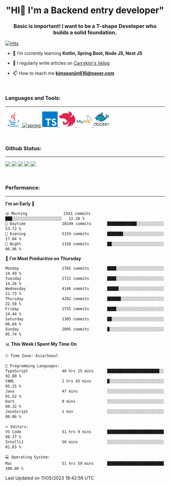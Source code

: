 <h1 align="center">"HI👋 I'm a Backend entry developer" </h1>
<h3 align="center">Basic is important! I want to be a T-shape Developer who builds a solid foundation.</h3>

[![Hits](https://hits.seeyoufarm.com/api/count/incr/badge.svg?url=https%3A%2F%2Fgithub.com%2Fgimseonjin&count_bg=%2318BFE5&title_bg=%23555555&icon=ko-fi.svg&icon_color=%23E7E7E7&title=hits&edge_flat=false)](https://hits.seeyoufarm.com)

- 🌱 I’m currently learning **Kotlin, Spring Boot, Node JS, Nest JS**

- 📝 I regularly write articles on [Carrykim's Velog](https://velog.io/@carrykim)

- 📫 How to reach me **kimseonjin616@naver.com**

<br/>

<h3 align="left">Languages and Tools:</h3>

***

<p align="left"> 
 <a href="https://www.java.com" target="_blank" rel="noreferrer"> <img src="https://raw.githubusercontent.com/devicons/devicon/master/icons/java/java-original.svg" alt="java" width="10%" height="10%"/> </a>
 <a href="https://spring.io/" target="_blank" rel="noreferrer"> <img src="https://www.vectorlogo.zone/logos/springio/springio-icon.svg" alt="spring" width="10%" height="10%"/> </a>
  <a href="https://www.typescriptlang.org/" target="_blank" rel="noreferrer"> <img src="https://raw.githubusercontent.com/devicons/devicon/master/icons/typescript/typescript-original.svg" alt="typescript" width="10%" height="10%"/> </a>
<a href="https://nestjs.com/" target="_blank" rel="noreferrer"> <img src="https://raw.githubusercontent.com/devicons/devicon/master/icons/nestjs/nestjs-plain.svg" alt="nestjs" width="10%" height="10%"/> </a> 
<a href="https://www.mysql.com/" target="_blank" rel="noreferrer"> <img src="https://raw.githubusercontent.com/devicons/devicon/master/icons/mysql/mysql-original-wordmark.svg" alt="mysql" width="10%" height="10%"/>  </a>
 <a href="https://www.docker.com/" target="_blank" rel="noreferrer"> <img src="https://raw.githubusercontent.com/devicons/devicon/master/icons/docker/docker-original-wordmark.svg" alt="docker" width="10%" height="10%"/> </a>
 </p>
</p>

<br/>

<h3 align="left">Github Status:</h3>

***

![](http://github-profile-summary-cards.vercel.app/api/cards/profile-details?username=gimseonjin&theme=nord_bright)
![](http://github-profile-summary-cards.vercel.app/api/cards/repos-per-language?username=gimseonjin&theme=nord_bright)
![](http://github-profile-summary-cards.vercel.app/api/cards/most-commit-language?username=gimseonjin&theme=nord_bright)
![](http://github-profile-summary-cards.vercel.app/api/cards/stats?username=gimseonjin&theme=nord_bright)
![](http://github-profile-summary-cards.vercel.app/api/cards/productive-time?username=gimseonjin&theme=nord_bright&utcOffset=8)


<br/>

<h3 align="left">Performance:</h3>

***

<!--START_SECTION:waka-->
**I'm an Early 🐤** 

```text
🌞 Morning                2343 commits        ███░░░░░░░░░░░░░░░░░░░░░░   12.28 % 
🌆 Daytime                10249 commits       █████████████░░░░░░░░░░░░   53.72 % 
🌃 Evening                5159 commits        ███████░░░░░░░░░░░░░░░░░░   27.04 % 
🌙 Night                  1328 commits        ██░░░░░░░░░░░░░░░░░░░░░░░   06.96 % 
```
📅 **I'm Most Productive on Thursday** 

```text
Monday                   2765 commits        ████░░░░░░░░░░░░░░░░░░░░░   14.49 % 
Tuesday                  2721 commits        ████░░░░░░░░░░░░░░░░░░░░░   14.26 % 
Wednesday                4146 commits        █████░░░░░░░░░░░░░░░░░░░░   21.73 % 
Thursday                 4292 commits        ██████░░░░░░░░░░░░░░░░░░░   22.50 % 
Friday                   2755 commits        ████░░░░░░░░░░░░░░░░░░░░░   14.44 % 
Saturday                 1305 commits        ██░░░░░░░░░░░░░░░░░░░░░░░   06.84 % 
Sunday                   1095 commits        █░░░░░░░░░░░░░░░░░░░░░░░░   05.74 % 
```


📊 **This Week I Spent My Time On** 

```text
🕑︎ Time Zone: Asia/Seoul

💬 Programming Languages: 
TypeScript               48 hrs 15 mins      ███████████████████████░░   92.80 % 
YAML                     2 hrs 43 mins       █░░░░░░░░░░░░░░░░░░░░░░░░   05.25 % 
Java                     47 mins             ░░░░░░░░░░░░░░░░░░░░░░░░░   01.52 % 
Dart                     9 mins              ░░░░░░░░░░░░░░░░░░░░░░░░░   00.32 % 
JavaScript               1 min               ░░░░░░░░░░░░░░░░░░░░░░░░░   00.06 % 

🔥 Editors: 
VS Code                  51 hrs 9 mins       █████████████████████████   98.37 % 
IntelliJ                 50 mins             ░░░░░░░░░░░░░░░░░░░░░░░░░   01.63 % 

💻 Operating System: 
Mac                      51 hrs 59 mins      █████████████████████████   100.00 % 
```


 Last Updated on 11/05/2023 18:42:56 UTC
<!--END_SECTION:waka-->

<div align="center">
  
